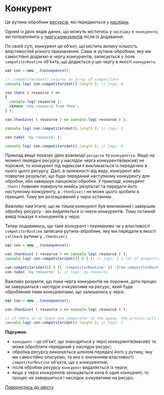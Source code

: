 # Конкурент

Це рутина-обробник [ресурсів](./Resource.md#ресурс), які передаються у [наслідок](./Consequence.md#наслідок).

Одним із двох видів даних, що можуть міститись у `наслідку` є `конкуренти`, які потрапляють у [чергу конкурентів](../CompetitorsQue.md#черга-конкурентів) після їх додавання.

По своїй суті, конкурент це об'єкт, що містить велику кількість властивостей різного призначення.
Сама ж рутина-обробник, яку ми самостійно додаємо в чергу конкурентів, записується у поле `competitorRoutine` об'єкта,
що додається у цю чергу в якості `конкурента`.

```js
var con = new _.Consequence();

// .competitorsGet() returns an array of competitors
console.log( con.competitorsGet().length ); // logs: 0

con.then( ( resource ) =>
{
  console.log( resource );
  return 'new resource from then';
} );

con.thenGive( ( resource ) => console.log( resource ) );

console.log( con.competitorsGet().length ); // logs: 2

con.take( 'my resource' );

console.log( con.competitorsGet().length ); // logs: 0
```

Приклад вище показує ідею взаємодії `ресурсів` та `конкурентів`. Якщо на момент передачі ресурсу у наслідок черга конкурентів(масив)
не порожня, то конкурент під індексом `0` викликається із передачею в нього цього ресурсу. Далі, в залежності від виду,
конкурент або повертає результат, що буде переданий наступному конкуренту для обробки, або завершує ланцюжок обробки.
У прикладі, конкурент `.then()` повинен повернути якийсь результат та передати його наступному конкуренту, а `.thenGive()`
не може цього зробити в принципі. Тому він розташований у черзі останнім.

Важливо пам'ятати, що як тільки конкурент був викликаний і завершив обробку ресурсу - він видаляється із черги конкурентів.
Тому останній вивід показує `0` конкурентів у черзі.

Тепер подивимось, що таке конкурент і перевіримо чи у властивості `competitorRoutine` записана рутина-обробник, яку ми передали
в якості `callback` рутини у `.thenGive()`.

```js
var con = new _.Consequence();

con.thenGive( ( resource ) => console.log( resource ) );
console.log( con.competitorsGet()[ 0 ] ); // logs: { a lot of properties... }

con.competitorsGet()[ 0 ][ 'competitorRoutine' ]( 'from competitorRoutine prop' ); // logs: from competitorRoutine prop
con.take( 'my resource' ); // logs: my resource
```

Важливо розуміти, що поки черга конкурентів не порожня, доти процес не завершиться і наслідок очікуватиме на ресурс, який
буде оброблений тими конкурентами, що залишались у черзі.

```js
var con = new _.Consequence();

con.thenGive( ( resource ) => console.log( resource ) );

// if there is at least one competitor in the queue, the process will not stop, the consequence will be waiting for the resource
console.log( con.competitorsGet().length ); // logs: 1
```

**Підсумок:**
- `конкурент` - це об'єкт, що знаходиться у черзі конкурентів(масиві) та може обробляти переданий у наслідок ресурс;
- обробка ресурсу виконується шляхом передачі його у рутину, яку ми самостійно описуємо, та яка є значенням властивості `competitorRoutine` об'єкта, що є конкурентом;
- після обробки ресурсу `конкурент` видаляється із черги;
- якщо у черзі конкурентів залишається хоча б один конкурент, то процес не завершиться і наслідок очікуватиме на ресурс.

[Повернутись до змісту](../README.md#концепції)
